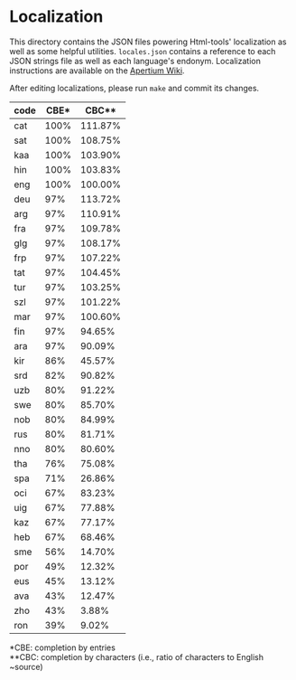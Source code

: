 Localization
============

This directory contains the JSON files powering Html-tools' localization as well as some helpful utilities. `locales.json` contains a reference to each JSON strings file as well as each language's endonym. Localization instructions are available on the [Apertium Wiki](https://wiki.apertium.org/wiki/Apertium-html-tools).

After editing localizations, please run `make` and commit its changes.

<!--table-->
| code | CBE* | CBC** |
|------|------|-------|
| cat  | 100% | 111.87% |
| sat  | 100% | 108.75% |
| kaa  | 100% | 103.90% |
| hin  | 100% | 103.83% |
| eng  | 100% | 100.00% |
| deu  | 97% | 113.72% |
| arg  | 97% | 110.91% |
| fra  | 97% | 109.78% |
| glg  | 97% | 108.17% |
| frp  | 97% | 107.22% |
| tat  | 97% | 104.45% |
| tur  | 97% | 103.25% |
| szl  | 97% | 101.22% |
| mar  | 97% | 100.60% |
| fin  | 97% | 94.65% |
| ara  | 97% | 90.09% |
| kir  | 86% | 45.57% |
| srd  | 82% | 90.82% |
| uzb  | 80% | 91.22% |
| swe  | 80% | 85.70% |
| nob  | 80% | 84.99% |
| rus  | 80% | 81.71% |
| nno  | 80% | 80.60% |
| tha  | 76% | 75.08% |
| spa  | 71% | 26.86% |
| oci  | 67% | 83.23% |
| uig  | 67% | 77.88% |
| kaz  | 67% | 77.17% |
| heb  | 67% | 68.46% |
| sme  | 56% | 14.70% |
| por  | 49% | 12.32% |
| eus  | 45% | 13.12% |
| ava  | 43% | 12.47% |
| zho  | 43% | 3.88% |
| ron  | 39% | 9.02% |

\*CBE: completion by entries<br>
\**CBC: completion by characters (i.e., ratio of characters to English ~source)
